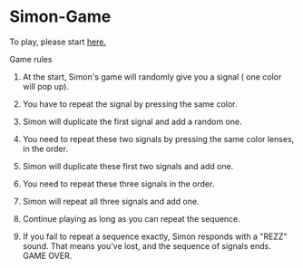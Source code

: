 # Simon-Game

To play, please start <a href="https://buraxta.github.io/Simon-Game/">here.</a>

Game rules

1. At the start, Simon's game will randomly give you a signal ( one color will pop up).

2. You have to repeat the signal by pressing the same color. 

3. Simon will duplicate the first signal and add a random one. 

4. You need to repeat these two signals by pressing the same color lenses, in the order.

5. Simon will duplicate these first two signals and add one.

6. You need to repeat these three signals in the order.

7. Simon will repeat all three signals and add one.

8. Continue playing as long as you can repeat the sequence.

9. If you fail to repeat a sequence exactly, Simon responds with a "REZZ" sound.  That means you've lost, and the sequence of signals ends. GAME OVER.
